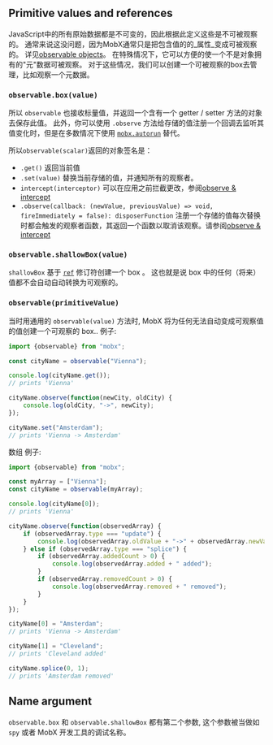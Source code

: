 ## Primitive values and references

JavaScript中的所有原始数据都是不可变的，因此根据此定义这些是不可被观察的。
通常来说这没问题，因为MobX通常只是把包含值的的_属性_变成可被观察的。
详见[observable objects](object.md)。
在特殊情况下，它可以方便的使一个不是对象拥有的"元"数据可被观察。
对于这些情况，我们可以创建一个可被观察的box去管理，比如观察一个元数据。

### `observable.box(value)`

所以 `observable` 也接收标量值，并返回一个含有一个 getter / setter 方法的对象去保存此值。
此外，你可以使用 `.observe` 方法给存储的值注册一个回调去监听其值变化时，但是在多数情况下使用 [`mobx.autorun`](autorun.md) 替代。

所以`observable(scalar)`返回的对象签名是：
* `.get()` 返回当前值
* `.set(value)` 替换当前存储的值，并通知所有的观察者。
* `intercept(interceptor)` 可以在应用之前拦截更改，参阅[observe & intercept](observe.md)
* `.observe(callback: (newValue, previousValue) => void, fireImmediately = false): disposerFunction` 注册一个存储的值每次替换时都会触发的观察者函数，其返回一个函数以取消该观察。请参阅[observe & intercept](observe.md)

### `observable.shallowBox(value)`

`shallowBox` 基于 [`ref`](modifiers.md) 修订符创建一个 box 。
这也就是说 box 中的任何（将来）值都不会自动自动转换为可观察的。

### `observable(primitiveValue)`

当时用通用的 `observable(value)` 方法时, MobX 将为任何无法自动变成可观察值的值创建一个可观察的 box..
例子:

```javascript
import {observable} from "mobx";

const cityName = observable("Vienna");

console.log(cityName.get());
// prints 'Vienna'

cityName.observe(function(newCity, oldCity) {
	console.log(oldCity, "->", newCity);
});

cityName.set("Amsterdam");
// prints 'Vienna -> Amsterdam'
```

数组 例子:

```javascript
import {observable} from "mobx";

const myArray = ["Vienna"];
const cityName = observable(myArray);

console.log(cityName[0]);
// prints 'Vienna'

cityName.observe(function(observedArray) {
	if (observedArray.type === "update") {
		console.log(observedArray.oldValue + "->" + observedArray.newValue);
	} else if (observedArray.type === "splice") {
		if (observedArray.addedCount > 0) {
			console.log(observedArray.added + " added");
		}
		if (observedArray.removedCount > 0) {
			console.log(observedArray.removed + " removed");
		}
	}
});

cityName[0] = "Amsterdam";
// prints 'Vienna -> Amsterdam'

cityName[1] = "Cleveland";
// prints 'Cleveland added'

cityName.splice(0, 1);
// prints 'Amsterdam removed'
```

## Name argument

`observable.box` 和 `observable.shallowBox`  都有第二个参数, 这个参数被当做如 `spy` 或者 MobX 开发工具的调试名称。